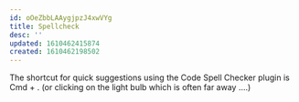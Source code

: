 ```yaml
---
id: oOeZbbLAAygjpzJ4xwVYg
title: Spellcheck
desc: ''
updated: 1610462415874
created: 1610462198502
---
```


The shortcut for quick suggestions using the Code Spell Checker plugin is Cmd + .
(or clicking on the light bulb which is often far away ....)
